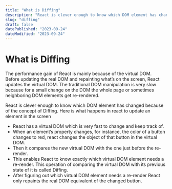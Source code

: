 ```yaml
---
title: "What is Diffing"
description: "React is clever enough to know which DOM element has changed because of the concept of Diffing."
slug: "diffing"
draft: false
datePublished: "2023-09-24"
dateModified: "2023-09-24"
---
```


# What is Diffing

The performance gain of React is mainly because of the virtual DOM. Before updating the real DOM and repainting what’s on the screen, React updates the virtual DOM. The traditional DOM manipulation is very slow because for a small change on the DOM the whole page or sometimes neighboring DOM elements get re-rendered.

React is clever enough to know which DOM element has changed because of the concept of Diffing. Here is what happens in react to update an element in the screen

- React has a virtual DOM which is very fast to change and keep track of.
- When an element’s property changes, for instance, the color of a button changes to red, react changes the object of that button in the virtual DOM.
- Then it compares the new virtual DOM with the one just before the re-render.
- This enables React to know exactly which virtual DOM element needs a re-render. This operation of comparing the virtual DOM with its previous state of it is called Diffing.
- After figuring out which virtual DOM element needs a re-render React only repaints the real DOM equivalent of the changed button.
